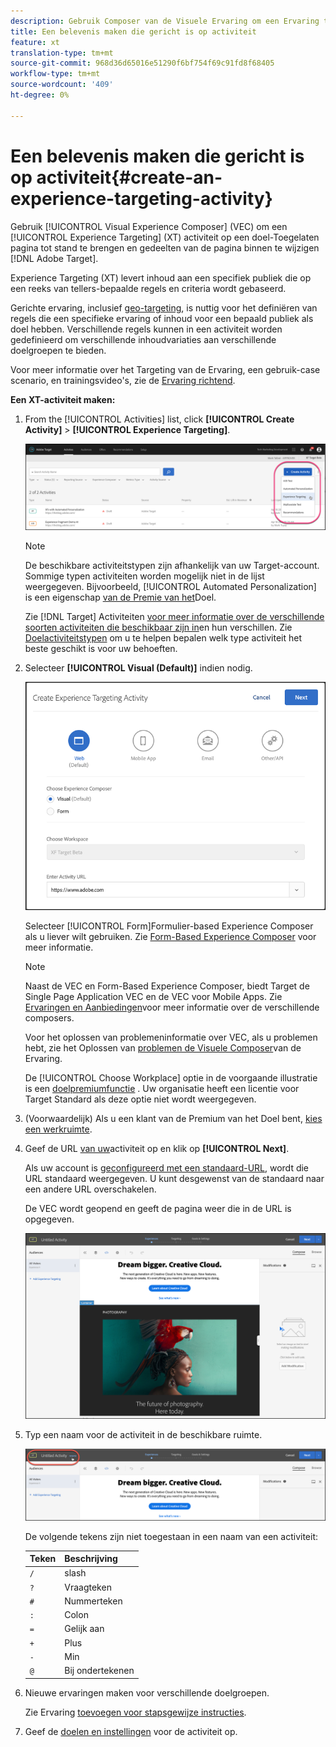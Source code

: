 ```yaml
---
description: Gebruik Composer van de Visuele Ervaring om een Ervaring tot stand te brengen richtend (XT) activiteit op een doel-Toegelaten pagina en om gedeelten van de pagina binnen Adobe Target te wijzigen.
title: Een belevenis maken die gericht is op activiteit
feature: xt
translation-type: tm+mt
source-git-commit: 968d36d65016e51290f6bf754f69c91fd8f68405
workflow-type: tm+mt
source-wordcount: '409'
ht-degree: 0%

---
```



# Een belevenis maken die gericht is op activiteit{#create-an-experience-targeting-activity}

Gebruik [!UICONTROL Visual Experience Composer] (VEC) om een [!UICONTROL Experience Targeting] (XT) activiteit op een doel-Toegelaten pagina tot stand te brengen en gedeelten van de pagina binnen te wijzigen [!DNL Adobe Target].

Experience Targeting (XT) levert inhoud aan een specifiek publiek die op een reeks van tellers-bepaalde regels en criteria wordt gebaseerd.

Gerichte ervaring, inclusief [geo-targeting](/help/c-target/c-audiences/c-target-rules/geo.md), is nuttig voor het definiëren van regels die een specifieke ervaring of inhoud voor een bepaald publiek als doel hebben. Verschillende regels kunnen in een activiteit worden gedefinieerd om verschillende inhoudvariaties aan verschillende doelgroepen te bieden.

Voor meer informatie over het Targeting van de Ervaring, een gebruik-case scenario, en trainingsvideo&#39;s, zie de [Ervaring richtend](/help/c-activities/t-experience-target/experience-target.md).

**Een XT-activiteit maken:**

1. From the [!UICONTROL Activities] list, click **[!UICONTROL Create Activity]** > **[!UICONTROL Experience Targeting]**.

   ![Activiteit maken > Gericht op ervaring](/help/c-activities/t-experience-target/t-xt-create/assets/xt_select-1.png)

   >[!NOTE]
   >
   >De beschikbare activiteitstypen zijn afhankelijk van uw Target-account. Sommige typen activiteiten worden mogelijk niet in de lijst weergegeven. Bijvoorbeeld, [!UICONTROL Automated Personalization] is een eigenschap [van de Premie van het](/help/c-intro/intro.md#premium)Doel.
   >
   >Zie [!DNL Target] Activiteiten [voor meer informatie over de verschillende soorten activiteiten die beschikbaar zijn in](/help/c-activities/activities.md#concept_D317A95A1AB54674BA7AB65C7985BA03)en hun verschillen. Zie [Doelactiviteitstypen](/help/c-activities/target-activities-guide.md) om u te helpen bepalen welk type activiteit het beste geschikt is voor uw behoeften.

1. Selecteer **[!UICONTROL Visual (Default)]** indien nodig.

   ![Het dialoogvenster Activiteit bij gerichte ervaring maken](/help/c-activities/t-experience-target/t-xt-create/assets/form_url-new.png)

   Selecteer [!UICONTROL Form]Formulier-based Experience Composer als u liever wilt gebruiken. Zie [Form-Based Experience Composer](/help/c-experiences/form-experience-composer.md) voor meer informatie.

   >[!NOTE]
   >
   >Naast de VEC en Form-Based Experience Composer, biedt Target de Single Page Application VEC en de VEC voor Mobile Apps. Zie [Ervaringen en Aanbiedingen](/help/c-experiences/experiences.md)voor meer informatie over de verschillende composers.
   >
   >Voor het oplossen van problemeninformatie over VEC, als u problemen hebt, zie het Oplossen van [problemen de Visuele Composer](/help/c-experiences/c-visual-experience-composer/r-troubleshoot-composer/troubleshoot-composer.md)van de Ervaring.
   >
   >De [!UICONTROL Choose Workplace] optie in de voorgaande illustratie is een [doelpremiumfunctie](/help/c-intro/intro.md) . Uw organisatie heeft een licentie voor Target Standard als deze optie niet wordt weergegeven.

1. (Voorwaardelijk) Als u een klant van de Premium van het Doel bent, [kies een werkruimte](/help/administrating-target/c-user-management/property-channel/property-channel.md).

1. Geef de URL [van uw](/help/c-activities/t-experience-target/t-xt-create/xt-activity-url.md#concept_D28549AAA0A14E3BB5F05F32BE8ABC90)activiteit op en klik op **[!UICONTROL Next]**.

   Als uw account is [geconfigureerd met een standaard-URL](/help/administrating-target/visual-experience-composer-set-up.md), wordt die URL standaard weergegeven. U kunt desgewenst van de standaard naar een andere URL overschakelen.

   De VEC wordt geopend en geeft de pagina weer die in de URL is opgegeven.

   ![Gerichte ervaring binnen de VEC](/help/c-activities/t-experience-target/t-xt-create/assets/xt-in-vec.png)

1. Typ een naam voor de activiteit in de beschikbare ruimte.

   ![Naamveld](/help/c-activities/t-experience-target/t-xt-create/assets/xt_name-new.png)

   De volgende tekens zijn niet toegestaan in een naam van een activiteit:

   | Teken | Beschrijving |
   |--- |--- |
   | `/` | slash |
   | `?` | Vraagteken |
   | `#` | Nummerteken |
   | `:` | Colon |
   | `=` | Gelijk aan |
   | `+` | Plus |
   | `-` | Min |
   | `@` | Bij ondertekenen |

1. Nieuwe ervaringen maken voor verschillende doelgroepen.

   Zie Ervaring [toevoegen voor stapsgewijze instructies](/help/c-activities/t-experience-target/t-xt-create/xt-add-experience.md).

1. Geef de [doelen en instellingen](/help/c-activities/t-experience-target/t-xt-create/xt-goals-and-settings.md#reference_B25389FD6F3A4989801E740364B089CC) voor de activiteit op.